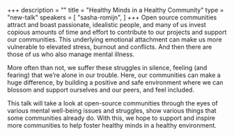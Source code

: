 +++
description = ""
title = "Healthy Minds in a Healthy Community"
type = "new-talk"
speakers = [
        "sasha-romijn",
]
+++
Open source communities attract and boast passionate, idealistic people, and many of us invest copious amounts of time and effort to contribute to our projects and support our communities. This underlying emotional attachment can make us more vulnerable to elevated stress, burnout and conflicts. And then there are those of us who also manage mental illness.

More often than not, we suffer these struggles in silence, feeling (and fearing) that we’re alone in our trouble. Here, our communities can make a huge difference, by building a positive and safe environment where we can blossom and support ourselves and our peers, and feel included.

This talk will take a look at open-source communities through the eyes of various mental well-being issues and struggles, show various things that some communities already do. With this, we hope to support and inspire more communities to help foster healthy minds in a healthy environment.